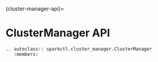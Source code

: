 (cluster-manager-api)=

# ClusterManager API

```{eval-rst}
.. autoclass:: sparkctl.cluster_manager.ClusterManager
   :members:
```
